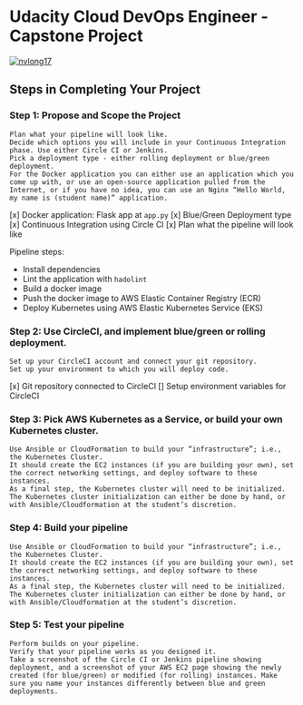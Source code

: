 # Udacity Cloud DevOps Engineer - Capstone Project 

[![nvlong17](https://circleci.com/gh/nvlong17/devops-capstone.svg?style=svg)](https://app.circleci.com/pipelines/github/nvlong17/devops-capstone)

## Steps in Completing Your Project
### Step 1: Propose and Scope the Project
    Plan what your pipeline will look like.
    Decide which options you will include in your Continuous Integration phase. Use either Circle CI or Jenkins.
    Pick a deployment type - either rolling deployment or blue/green deployment.
    For the Docker application you can either use an application which you come up with, or use an open-source application pulled from the Internet, or if you have no idea, you can use an Nginx “Hello World, my name is (student name)” application.

[x] Docker application: Flask app at `app.py`
[x] Blue/Green Deployment type
[x] Continuous Integration using Circle CI
[x] Plan what the pipeline will look like

Pipeline steps:
- Install dependencies
- Lint the application with `hadolint`
- Build a docker image
- Push the docker image to AWS Elastic Container Registry (ECR)
- Deploy Kubernetes using AWS Elastic Kubernetes Service (EKS)

### Step 2: Use CircleCI, and implement blue/green or rolling deployment. 
    Set up your CircleCI account and connect your git repository.
    Set up your environment to which you will deploy code.

[x] Git repository connected to CircleCI
[] Setup environment variables for CircleCI

### Step 3: Pick AWS Kubernetes as a Service, or build your own Kubernetes cluster.
    Use Ansible or CloudFormation to build your “infrastructure”; i.e., the Kubernetes Cluster.
    It should create the EC2 instances (if you are building your own), set the correct networking settings, and deploy software to these instances.
    As a final step, the Kubernetes cluster will need to be initialized. The Kubernetes cluster initialization can either be done by hand, or with Ansible/Cloudformation at the student’s discretion.

### Step 4: Build your pipeline
    Use Ansible or CloudFormation to build your “infrastructure”; i.e., the Kubernetes Cluster.
    It should create the EC2 instances (if you are building your own), set the correct networking settings, and deploy software to these instances.
    As a final step, the Kubernetes cluster will need to be initialized. The Kubernetes cluster initialization can either be done by hand, or with Ansible/Cloudformation at the student’s discretion.

### Step 5: Test your pipeline
    Perform builds on your pipeline.
    Verify that your pipeline works as you designed it.
    Take a screenshot of the Circle CI or Jenkins pipeline showing deployment, and a screenshot of your AWS EC2 page showing the newly created (for blue/green) or modified (for rolling) instances. Make sure you name your instances differently between blue and green deployments.